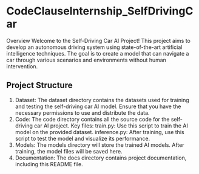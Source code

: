 # CodeClauseInternship_SelfDrivingCar
Overview
Welcome to the Self-Driving Car AI Project! This project aims to develop an autonomous driving system using state-of-the-art artificial intelligence techniques. The goal is to create a model that can navigate a car through various scenarios and environments without human intervention.

## Project Structure
1. Dataset:
The dataset directory contains the datasets used for training and testing the self-driving car AI model. Ensure that you have the necessary permissions to use and distribute the data.
2. Code:
The code directory contains all the source code for the self-driving car AI project.
Key files:
train.py: Use this script to train the AI model on the provided dataset.
inference.py: After training, use this script to test the model and visualize its performance.
3. Models:
The models directory will store the trained AI models. After training, the model files will be saved here.
4. Documentation:
The docs directory contains project documentation, including this README file.
